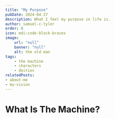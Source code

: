 ```yaml
---
title: "My Purpose"
pubDate: 2024-04-27
description: What I feel my purpose in life is.
author: samuel-c-tyler
order: 8
icon: mdi:code-block-braces
image: 
    url: "null"
    banner: "null"
    alt: the old man
tags: 
    - the machine
    - characters
    - deities
relatedPosts:
- about-me
- my-vision
---
```


# What Is The Machine?